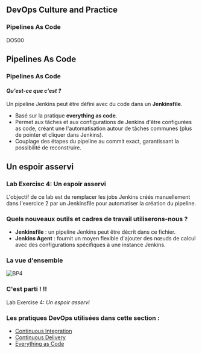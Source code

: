 <!-- .slide: data-background-image="images/RH_NewBrand_Background.png" -->
## DevOps Culture and Practice <!-- {_class="course-title"} -->
### Pipelines As Code <!-- {_class="title-color"} -->
DO500 <!-- {_class="title-color"} -->



## Pipelines As Code



### Pipelines As Code
#### _Qu'est-ce que c'est ?_
Un pipeline Jenkins peut &ecirc;tre d&eacute;fini avec du code dans un **Jenkinsfile**.
* Bas&eacute; sur la pratique **everything as code**.
* Permet aux t&acirc;ches et aux configurations de Jenkins d'&ecirc;tre configur&eacute;es as code, cr&eacute;ant une
l'automatisation autour de t&acirc;ches communes (plus de pointer et cliquer dans Jenkins).
* Couplage des &eacute;tapes du pipeline au commit exact, garantissant la possibilit&eacute; de reconstruire.



<!-- .slide: id="enslaved-hope" -->
## Un espoir asservi



### Lab Exercisc 4: Un espoir asservi
L'objectif de ce lab est de remplacer les jobs Jenkins cr&eacute;&eacute;s manuellement dans l'exercice 2 par un Jenkinsfile pour automatiser la cr&eacute;ation du pipeline.
 


### Quels nouveaux outils et cadres de travail utiliserons-nous ?
* **Jenkinsfile** : un pipeline Jenkins peut &ecirc;tre d&eacute;crit dans ce  fichier.
* **Jenkins Agent** : fournit un moyen flexible d'ajouter des nœuds de calcul avec des configurations sp&eacute;cifiques &agrave; une instance Jenkins.



###  La vue d'ensemble
![BP4](images/bp-4-enslaved-hope.jpg)



###  C'est parti ! !!
Lab Exercise 4: _Un espoir asservi_



<!-- .slide: data-background-image="images/chef-background.png", class="white-style" -->
### Les pratiques DevOps utilis&eacute;es dans cette section :
- [Continuous Integration](https://openpracticelibrary.com/practice/continuous-integration/)
- [Continuous Delivery](https://openpracticelibrary.com/practice/continuous-delivery)
- [Everything as Code](https://openpracticelibrary.com/practice/everything-as-code/)
